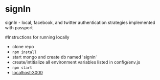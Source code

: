 # signIn
signIn - local, facebook, and twitter authentication strategies implemented with passport

#Instructions for running locally
- clone repo
- `npm install`
- start mongo and create db named 'signin'
- create/intitialize all environment variables listed in config/env.js
- `npm start`
- [localhost:3000](http://localhost:3000/) 
